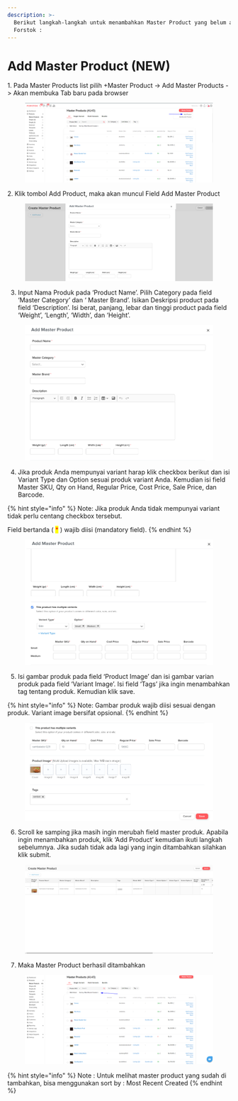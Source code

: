 ```yaml
---
description: >-
  Berikut langkah-langkah untuk menambahkan Master Product yang belum ada di
  Forstok :
---
```


# Add Master Product (NEW)

1\. Pada Master Products list pilih +Master Product -> Add Master Products -> Akan membuka Tab baru pada browser

<figure><img src="../../.gitbook/assets/image (2) (1).png" alt=""><figcaption></figcaption></figure>

2\. Klik tombol Add Product, maka akan muncul Field Add Master Product

<figure><img src="../../.gitbook/assets/qw.png" alt=""><figcaption></figcaption></figure>

3. Input Nama Produk pada ‘Product Name’. Pilih Category pada field ‘Master Category’ dan ‘ Master Brand’. Isikan Deskripsi product pada field ‘Description’. Isi berat, panjang, lebar dan tinggi product pada field ‘Weight’, ‘Length’, ‘Width’, dan ‘Height’.

<figure><img src="../../.gitbook/assets/df.png" alt=""><figcaption></figcaption></figure>

4. Jika produk Anda mempunyai variant harap klik checkbox berikut dan isi Variant Type dan Option sesuai produk variant Anda. Kemudian isi field Master SKU, Qty on Hand, Regular Price, Cost Price, Sale Price, dan Barcode.

{% hint style="info" %}
Note: Jika produk Anda tidak mempunyai variant tidak perlu centang checkbox tersebut.

Field bertanda ( <mark style="color:red;">\*</mark> ) wajib diisi (mandatory field).
{% endhint %}

<figure><img src="../../.gitbook/assets/plk.png" alt=""><figcaption></figcaption></figure>

5. Isi gambar produk pada field ‘Product Image’ dan isi gambar varian produk pada field ‘Variant Image’. Isi field ‘Tags’ jika ingin menambahkan tag tentang produk. Kemudian klik save.

{% hint style="info" %}
Note: Gambar produk wajib diisi sesuai dengan produk. Variant image bersifat opsional.
{% endhint %}

<figure><img src="../../.gitbook/assets/ghb.png" alt=""><figcaption></figcaption></figure>

6. Scroll ke samping jika masih ingin merubah field master produk. Apabila ingin menambahkan produk, klik ‘Add Product’ kemudian ikuti langkah sebelumnya. Jika sudah tidak ada lagi yang ingin ditambahkan silahkan klik submit.

<figure><img src="../../.gitbook/assets/vbc.png" alt=""><figcaption></figcaption></figure>

7. Maka Master Product berhasil ditambahkan

<figure><img src="../../.gitbook/assets/image (2).png" alt=""><figcaption></figcaption></figure>

{% hint style="info" %}
Note : Untuk melihat master product yang sudah di tambahkan, bisa menggunakan sort by : Most Recent Created&#x20;
{% endhint %}
